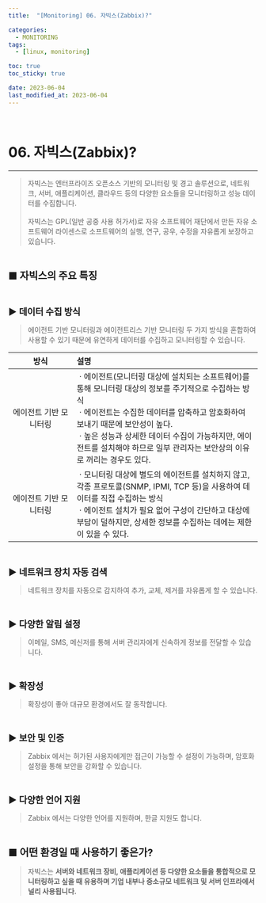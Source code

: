```yaml
---
title:  "[Monitoring] 06. 자빅스(Zabbix)?" 

categories:
  - MONITORING
tags:
  - [linux, monitoring]

toc: true
toc_sticky: true

date: 2023-06-04
last_modified_at: 2023-06-04
---
```

<br>

# 06. 자빅스(Zabbix)?
---

<style>
table {
    font-size: 12pt;
}
table th:first-of-type {
    width: 5%;
}
table th:nth-of-type(2) {
    width: 15%;
}
table th:nth-of-type(3) {
    width: 50%;
}
table th:nth-of-type(4) {
    width: 30%;
}
big {
    font-size: 15pt;
}
small { 
    font-size: 18px 
}
</style>

> 자빅스는 엔터프라이즈 오픈소스 기반의 모니터링 및 경고 솔루션으로, 네트워크, 서버, 애플리케이션, 클라우드 등의 다양한 요소들을 모니터링하고 성능 데이터를 수집합니다. <br><br> 자빅스는 GPL(일반 공중 사용 허가서)로 자유 소프트웨어 재단에서 만든 자유 소프트웨어 라이센스로 소프트웨어의 실행, 연구, 공우, 수정을 자유롭게 보장하고 있습니다.

<br>

<big> **■ 자빅스의 주요 특징** </big> <br>

<br>

<small> **▶ 데이터 수집 방식** </small> <br>

> 에이전트 기반 모니터링과 에이전트리스 기반 모니터링 두 가지 방식을 혼합하여 사용할 수 있기 때문에 유연하게 데이터를 수집하고 모니터링할 수 있습니다. 


| 방식 | 설명 |
| :---: | :--- |
| 에이전트 기반 모니터링 | ㆍ에이전트(모니터링 대상에 설치되는 소프트웨어)를 통해 모니터링 대상의 정보를 주기적으로 수집하는 방식 <br> ㆍ에이전트는 수집한 데이터를 압축하고 암호화하여 보내기 때문에 보안성이 높다. <br> ㆍ높은 성능과 상세한 데이터 수집이 가능하지만, 에이전트를 설치해야 하므로 일부 관리자는 보안상의 이유로 꺼리는 경우도 있다.|
| 에이전트 기반 모니터링 | ㆍ모니터링 대상에 별도의 에이전트를 설치하지 않고, 각종 프로토콜(SNMP, IPMI, TCP 등)을 사용하여 데이터를 직접 수집하는 방식 <br> ㆍ에이전트 설치가 필요 없어 구성이 간단하고 대상에 부담이 덜하지만, 상세한 정보를 수집하는 데에는 제한이 있을 수 있다. |

<br>

<small> **▶ 네트워크 장치 자동 검색** </small> <br>

> 네트워크 장치를 자동으로 감지하여 추가, 교체, 제거를 자유롭게 할 수 있습니다.

<br>

<small> **▶ 다양한 알림 설정** </small> <br>

> 이메일, SMS, 메신저를 통해 서버 관리자에게 신속하게 정보를 전달할 수 있습니다. 

<br>

<small> **▶ 확장성** </small> <br>

> 확장성이 좋아 대규모 환경에서도 잘 동작합니다.

<br>

<small> **▶ 보안 및 인증** </small> <br>

> Zabbix 에서는 허가된 사용자에게만 접근이 가능할 수 설정이 가능하며, 암호화 설정을 통해 보안을 강화할 수 있습니다.

<br>

<small> **▶ 다양한 언어 지원** </small> <br>

> Zabbix 에서는 다양한 언어를 지원하며, 한글 지원도 합니다.

<br>

<big> **■ 어떤 환경일 때 사용하기 좋은가?** </big> <br>

> 자빅스는 **서버와 네트워크 장비, 애플리케이션 등 다양한 요소들을 통합적으로 모니터링하고 싶을 때 유용하며 기업 내부나 중소규모 네트워크 및 서버 인프라에서 널리 사용됩니다.**

